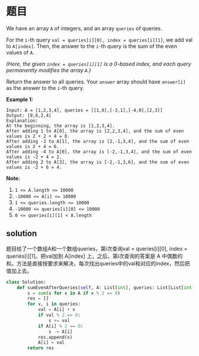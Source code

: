 # 题目

We have an array `A` of integers, and an array `queries` of queries.

For the `i`-th query `val = queries[i][0], index = queries[i][1]`, we add val to `A[index]`. Then, the answer to the `i`-th query is the sum of the even values of `A`.

*(Here, the given `index = queries[i][1]` is a 0-based index, and each query permanently modifies the array `A`.)*

Return the answer to all queries. Your `answer` array should have `answer[i]` as the answer to the `i`-th query.

 

**Example 1:**

```
Input: A = [1,2,3,4], queries = [[1,0],[-3,1],[-4,0],[2,3]]
Output: [8,6,2,4]
Explanation: 
At the beginning, the array is [1,2,3,4].
After adding 1 to A[0], the array is [2,2,3,4], and the sum of even values is 2 + 2 + 4 = 8.
After adding -3 to A[1], the array is [2,-1,3,4], and the sum of even values is 2 + 4 = 6.
After adding -4 to A[0], the array is [-2,-1,3,4], and the sum of even values is -2 + 4 = 2.
After adding 2 to A[3], the array is [-2,-1,3,6], and the sum of even values is -2 + 6 = 4.
```

 

**Note:**

1. `1 <= A.length <= 10000`
2. `-10000 <= A[i] <= 10000`
3. `1 <= queries.length <= 10000`
4. `-10000 <= queries[i][0] <= 10000`
5. `0 <= queries[i][1] < A.length`

## solution

题目给了一个数组A和一个数组queries，第i次查询val = queries\[i][0], index = queries\[i][1]。把val加到 A[index] 上，之后，第i次查询的答案是 A 中偶数的和。方法是直接按要求来解决，每次找出queries中的val和对应的index，然后把值加上去。

```python
class Solution:
    def sumEvenAfterQueries(self, A: List[int], queries: List[List[int]]) -> List[int]:
        s = sum(x for x in A if x % 2 == 0)
        res = []
        for v, i in queries:
            val = A[i] + v
            if val % 2 == 0:
                s += val
            if A[i] % 2 == 0:
                s -= A[i] 
            res.append(s)
            A[i] = val
        return res
```

